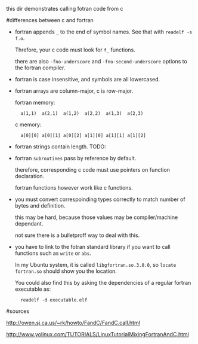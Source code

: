 this dir demonstrates calling fotran code from c

#differences between c and fortran

- fortran appends `_` to the end of symbol names. See that with `readelf -s f.o`.

    Threfore, your c code must look for `f_` functions.

    there are also `-fno-underscore` and `-fno-second-underscore` options to the fortran compiler.

- fortran is case insensitive, and symbols are all lowercased.

- fortran arrays are column-major, c is row-major.

    fortran memory:

        a(1,1)	a(2,1)	a(1,2)	a(2,2)	a(1,3)	a(2,3)

    c memory:

        a[0][0]	a[0][1]	a[0][2]	a[1][0]	a[1][1]	a[1][2]

- fortran strings contain length. TODO:

- fortran `subroutines` pass by reference by default.

    therefore, corresponding c code must use pointers on function declaration.

    fortran functions however work like c functions.

- you must convert correspoinding types correctly to match number of bytes and definition.

    this may be hard, because those values may be compiler/machine dependant.

    not sure there is a bulletproff way to deal with this.

- you have to link to the fotran standard library if you want to call functions such as `write` or `abs`.

    In my Ubuntu system, it is called `libgfortran.so.3.0.0`, so `locate fortran.so` should show you the location.

    You could also find this by asking the dependencies of a regular fortran executable as:
    
        readelf -d executable.elf

#sources

<http://owen.sj.ca.us/~rk/howto/FandC/FandC.call.html>

<http://www.yolinux.com/TUTORIALS/LinuxTutorialMixingFortranAndC.html>
